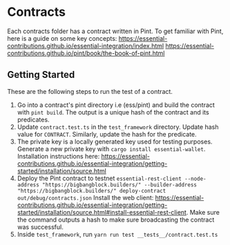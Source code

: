 # Contracts
Each contracts folder has a contract written in Pint. To get familiar with Pint, here is a guide on some key concepts: https://essential-contributions.github.io/essential-integration/index.html
https://essential-contributions.github.io/pint/book/the-book-of-pint.html

## Getting Started
These are the following steps to run the test of a contract.

1. Go into a contract's pint directory i.e (ess/pint) and build the contract with `pint build`. The output is a unique hash of the contract and its predicates.
2. Update `contract.test.ts` in the `test_framework` directory. Update hash value for `CONTRACT`. Similarly, update the hash for the predicate.
3. The private key is a locally generated key used for testing purposes. Generate a new private key with `cargo install essential-wallet`. Installation instructions here: https://essential-contributions.github.io/essential-integration/getting-started/installation/source.html
4. Deploy the Pint contract to testnet `essential-rest-client --node-address "https://bigbangblock.builders/" --builder-address "https://bigbangblock.builders/" deploy-contract out/debug/contracts.json` 
Install the web client: https://essential-contributions.github.io/essential-integration/getting-started/installation/source.html#install-essential-rest-client.
Make sure the command outputs a hash to make sure broadcasting the contract was successful.
5. Inside `test_framework`, run `yarn run test __tests__/contract.test.ts`
